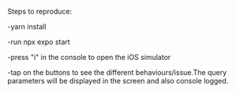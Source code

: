 Steps to reproduce:

-yarn install

-run npx expo start

-press "i" in the console to open the iOS simulator

-tap on the buttons to see the different behaviours/issue.The query parameters will be displayed in the screen and also console logged.
